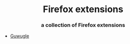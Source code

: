<h1 align="center">
  Firefox extensions
</h1>

<h3 align="center">
  a collection of Firefox extensions
</h3>

- [Guwugle](/Guwugle)
